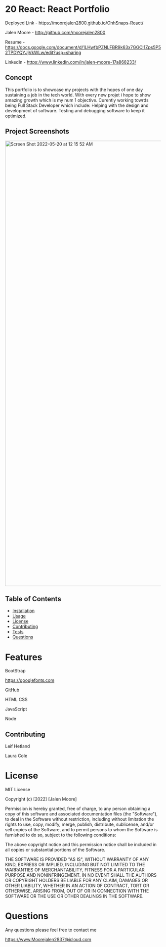 # 20 React: React Portfolio

Deployed Link - https://moorejalen2800.github.io/OhhSnaps-React/

Jalen Moore - http://github.com/moorejalen2800

Resume - https://docs.google.com/document/d/1LHwfbPZNLFBR9k63x7GGCl1Zps5P52TPDYQYJjVkWLw/edit?usp=sharing

LinkedIn - https://www.linkedin.com/in/jalen-moore-17a868233/

## Concept

This portfolio is to showcase my projects with the hopes of one day sustaining a job in the tech world. With every new projet i hope to show amazing growth which is my num 1 objective. Curently working towrds being Full Stack Developer which include: Helping with the design and development of software. Testing and debugging software to keep it optimized.

## Project Screenshots

<img width="1440" alt="Screen Shot 2022-05-20 at 12 15 52 AM" src="https://user-images.githubusercontent.com/100977121/169449591-ff558fbf-be88-4a76-85fe-a54791d4dc7f.png">


## Table of Contents
  - [Installation](#installation)
  - [Usage](#usage)
  - [License](#license)
  - [Contributing](#contributing)
  - [Tests](#tests)
  - [Questions](#questions)
 



# Features

BootStrap

https://googlefonts.com

GitHub

HTML CSS

JavaScript

Node

## Contributing

Leif Hetland

Laura Cole

# License


MIT License

Copyright (c) [2022] [Jalen Moore]

Permission is hereby granted, free of charge, to any person obtaining a copy of this software and associated documentation files (the "Software"), to deal in the Software without restriction, including without limitation the rights to use, copy, modify, merge, publish, distribute, sublicense, and/or sell copies of the Software, and to permit persons to whom the Software is furnished to do so, subject to the following conditions:

The above copyright notice and this permission notice shall be included in all copies or substantial portions of the Software.

THE SOFTWARE IS PROVIDED "AS IS", WITHOUT WARRANTY OF ANY KIND, EXPRESS OR IMPLIED, INCLUDING BUT NOT LIMITED TO THE WARRANTIES OF MERCHANTABILITY, FITNESS FOR A PARTICULAR PURPOSE AND NONINFRINGEMENT. IN NO EVENT SHALL THE AUTHORS OR COPYRIGHT HOLDERS BE LIABLE FOR ANY CLAIM, DAMAGES OR OTHER LIABILITY, WHETHER IN AN ACTION OF CONTRACT, TORT OR OTHERWISE, ARISING FROM, OUT OF OR IN CONNECTION WITH THE SOFTWARE OR THE USE OR OTHER DEALINGS IN THE SOFTWARE.




# Questions


Any questions please feel free to contact me 

https://www.Moorejalen2837@icloud.com
